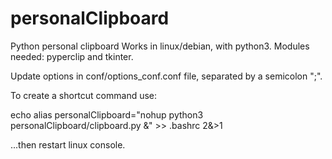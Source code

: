 # personalClipboard
Python personal clipboard
Works in linux/debian, with python3.
Modules needed: pyperclip and tkinter.

Update options in conf/options_conf.conf file, separated by a semicolon ";".

To create a shortcut command use:

echo alias personalClipboard="nohup python3 personalClipboard/clipboard.py &" >> .bashrc 2&>1

...then restart linux console.
